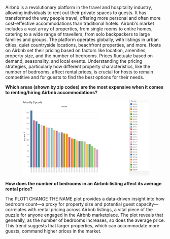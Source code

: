 Airbnb is a revolutionary platform in the travel and hospitality industry, allowing individuals to rent out their private spaces to guests. It has transformed the way people travel, offering more personal and often more cost-effective accommodations than traditional hotels.
  Airbnb's market includes a vast array of properties, from single rooms to entire homes, catering to a wide range of travellers, from solo backpackers to large families and groups. The platform operates globally, with listings in urban cities, quiet countryside locations, beachfront properties, and more.
  Hosts on Airbnb set their pricing based on factors like location, amenities, property size, and the number of bedrooms. Prices fluctuate based on demand, seasonality, and local events. Understanding the pricing strategies, particularly how different property characteristics, like the number of bedrooms, affect rental prices, is crucial for hosts to remain competitive and for guests to find the best options for their needs.


  **Which areas (shown by zip codes) are the most expensive when it comes to renting/hiring Airbnb accommodations?**

  <div align="center">
<img src="images/priceby zipcode.png" alt="overview" width="400"/>
</div>




  **How does the number of bedrooms in an Airbnb listing affect its average rental price?**
  
  The PLOT1 CHANGE THE NAME plot provides a data-driven insight into how bedroom count—a proxy for property size and potential guest capacity—correlates with rental pricing across Airbnb listings, a vital piece of the puzzle for anyone engaged in the Airbnb marketplace.
  The plot reveals that generally, as the number of bedrooms increases, so does the average price. This trend suggests that larger properties, which can accommodate more guests, command higher prices in the market.









